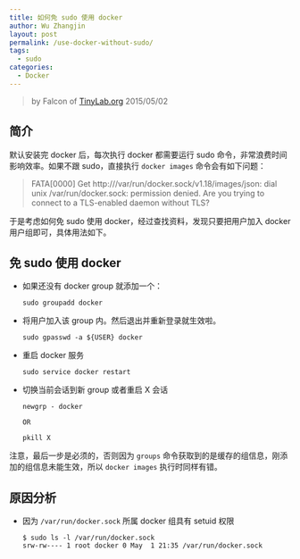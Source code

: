 ```yaml
---
title: 如何免 sudo 使用 docker
author: Wu Zhangjin
layout: post
permalink: /use-docker-without-sudo/
tags:
  - sudo
categories:
  - Docker
---
```


> by Falcon of [TinyLab.org][1]
> 2015/05/02


## 简介

默认安装完 docker 后，每次执行 docker 都需要运行 sudo 命令，非常浪费时间影响效率。如果不跟 sudo，直接执行 `docker images` 命令会有如下问题：

> FATA[0000] Get http:///var/run/docker.sock/v1.18/images/json: dial unix /var/run/docker.sock: permission denied. Are you trying to connect to a TLS-enabled daemon without TLS?

于是考虑如何免 sudo 使用 docker，经过查找资料，发现只要把用户加入 docker 用户组即可，具体用法如下。

## 免 sudo 使用 docker

  * 如果还没有 docker group 就添加一个：

        sudo groupadd docker


  * 将用户加入该 group 内。然后退出并重新登录就生效啦。

        sudo gpasswd -a ${USER} docker


  * 重启 docker 服务

        sudo service docker restart


  * 切换当前会话到新 group 或者重启 X 会话

        newgrp - docker

        OR

        pkill X


注意，最后一步是必须的，否则因为 `groups` 命令获取到的是缓存的组信息，刚添加的组信息未能生效，所以 `docker images` 执行时同样有错。

## 原因分析

  * 因为 `/var/run/docker.sock` 所属 docker 组具有 setuid 权限

        $ sudo ls -l /var/run/docker.sock
        srw-rw---- 1 root docker 0 May  1 21:35 /var/run/docker.sock






 [1]: http://tinylab.org

